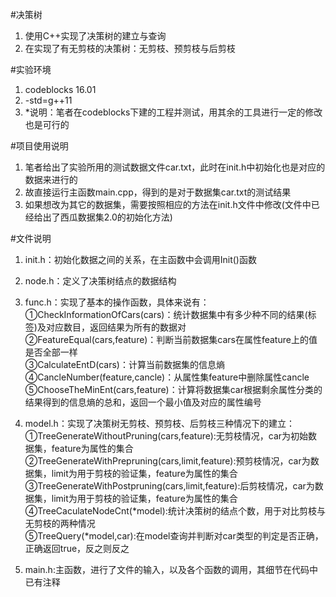 ﻿#决策树
    

 1. 使用C++实现了决策树的建立与查询
 2. 在实现了有无剪枝的决策树：无剪枝、预剪枝与后剪枝


#实验环境

 1. codeblocks 16.01
 2. -std=g++11
 3. *说明：笔者在codeblocks下建的工程并测试，用其余的工具进行一定的修改也是可行的

#项目使用说明

 1. 笔者给出了实验所用的测试数据文件car.txt，此时在init.h中初始化也是对应的数据来进行的
 2. 故直接运行主函数main.cpp，得到的是对于数据集car.txt的测试结果
 3. 如果想改为其它的数据集，需要按照相应的方法在init.h文件中修改(文件中已经给出了西瓜数据集2.0的初始化方法)

#文件说明

 1. init.h：初始化数据之间的关系，在主函数中会调用Init()函数
 2. node.h：定义了决策树结点的数据结构
 3. func.h：实现了基本的操作函数，具体来说有：  
        ①CheckInformationOfCars(cars)：统计数据集中有多少种不同的结果(标签)及对应数目，返回结果为所有的数据对  
        ②FeatureEqual(cars,feature)：判断当前数据集cars在属性feature上的值是否全部一样  
        ③CalculateEntD(cars)：计算当前数据集的信息熵  
        ④CancleNumber(feature,cancle)：从属性集feature中删除属性cancle  
        ⑤ChooseTheMinEnt(cars,feature)：计算将数据集car根据剩余属性分类的结果得到的信息熵的总和，返回一个最小值及对应的属性编号
 
 4. model.h：实现了决策树无剪枝、预剪枝、后剪枝三种情况下的建立：  
        ①TreeGenerateWithoutPruning(cars,feature):无剪枝情况，car为初始数据集，feature为属性的集合  
        ②TreeGenerateWithPrepruning(cars,limit,feature):预剪枝情况，car为数据集，limit为用于剪枝的验证集，feature为属性的集合  
        ③TreeGenerateWithPostpruning(cars,limit,feature):后剪枝情况，car为数据集，limit为用于剪枝的验证集，feature为属性的集合  
        ④TreeCaculateNodeCnt(*model):统计决策树的结点个数，用于对比剪枝与无剪枝的两种情况  
        ⑤TreeQuery(*model,car):在model查询并判断对car类型的判定是否正确，正确返回true，反之则反之
    
 5. main.h:主函数，进行了文件的输入，以及各个函数的调用，其细节在代码中已有注释  
